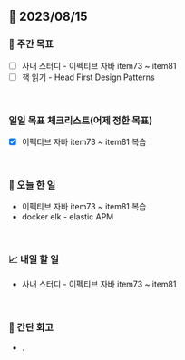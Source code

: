## 📅 2023/08/15


### 👏 주간 목표

- [ ] 사내 스터디 - 이펙티브 자바 item73 ~ item81
- [ ] 책 읽기 - Head First Design Patterns

<br/>

### 일일 목표 체크리스트(어제 정한 목표)

- [x] 이펙티브 자바 item73 ~ item81 복습

<br/>

### 💯 오늘 한 일

- 이펙티브 자바 item73 ~ item81 복습
- docker elk - elastic APM

<br/>

### 📈 내일 할 일

- 사내 스터디 - 이펙티브 자바 item73 ~ item81

<br/>

### 🤔 간단 회고

- .
 
